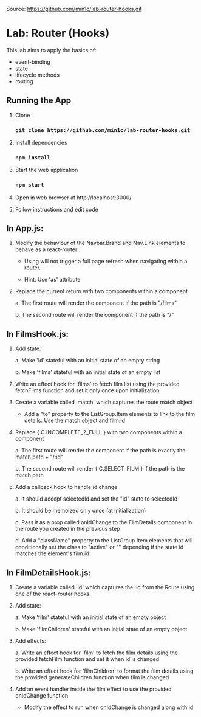 Source: https://github.com/min1c/lab-router-hooks.git

# Lab: Router (Hooks)

This lab aims to apply the basics of:

- event-binding
- state
- lifecycle methods
- routing

## Running the App

1. Clone

    ### `git clone https://github.com/min1c/lab-router-hooks.git`

2. Install dependencies

    ### `npm install`

3. Start the web application

    ### `npm start`

4. Open in web browser at http://localhost:3000/

5. Follow instructions and edit code

## In App.js:

1. Modify the behaviour of the Navbar.Brand and Nav.Link elements to behave as a react-router <NavLink>.  
    
    - Using <NavLink> will not trigger a full page refresh when navigating within a router.
    
    - Hint: Use 'as' attribute

2. Replace the current <Home> return with two <Route> components within a <Switch> component
    
    a. The first route will render the <Films> component if the path is "/films"

    b. The second route will render the <Home> component if the path is "/"

## In FilmsHook.js:

1. Add state:

    a. Make 'id' stateful with an initial state of an empty string

    b. Make 'films' stateful with an initial state of an empty list

2. Write an effect hook for 'films' to fetch film list using the provided fetchFilms function and set it only once upon initialization

3. Create a variable called 'match' which captures the route match object

    - Add a "to" property to the ListGroup.Item elements to link to the film details. Use the match object and film.id

4. Replace { C.INCOMPLETE_2_FULL } with two <Route> components within a <Switch> component

    a. The first route will render the <FilmDetails> component if the path is exactly the match path + "/:id"

    b. The second route will render { C.SELECT_FILM } if the path is the match path

5. Add a callback hook to handle id change

    a. It should accept selectedId and set the "id" state to selectedId

    b. It should be memoized only once (at initialization)

    c. Pass it as a prop called onIdChange to the FilmDetails component in the route you created in the previous step

    d. Add a "className" property to the ListGroup.Item elements that will conditionally set the class to "active" or "" depending if the state id matches the element's film.id

## In FilmDetailsHook.js:

1. Create a variable called 'id' which captures the :id from the Route using one of the react-router hooks

2. Add state:

    a. Make 'film' stateful with an initial state of an empty object

    b. Make 'filmChildren' stateful with an initial state of an empty object
    
3. Add effects:

    a. Write an effect hook for 'film' to fetch the film details using the provided fetchFilm function and set it when id is changed

    b. Write an effect hook for 'filmChildren' to format the film details using the provided generateChildren function when film is changed

4. Add an event handler inside the film effect to use the provided onIdChange function

    - Modify the effect to run when onIdChange is changed along with id
